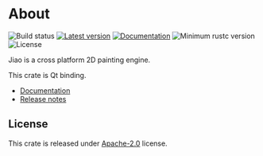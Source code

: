 
# About
![Build status](https://github.com/RustVis/jiao/actions/workflows/rust.yml/badge.svg)
[![Latest version](https://img.shields.io/crates/v/jiao-qt.svg)](https://crates.io/crates/jiao-qt)
[![Documentation](https://docs.rs/jiao-qt/badge.svg)](https://docs.rs/jiao-qt)
![Minimum rustc version](https://img.shields.io/badge/rustc-1.56+-yellow.svg)
![License](https://img.shields.io/crates/l/jiao-qt.svg)

Jiao is a cross platform 2D painting engine.

This crate is Qt binding.

- [Documentation](https://docs.rs/jiao-qt)
- [Release notes](https://github.com/RustVis/jiao/releases)

## License
This crate is released under [Apache-2.0](LICENSE) license.
